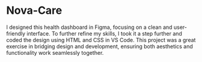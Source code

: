 # Nova-Care
I designed this health dashboard in Figma, focusing on a clean and user-friendly interface. To further refine my skills, I took it a step further and coded the design using HTML and CSS in VS Code. This project was a great exercise in bridging design and development, ensuring both aesthetics and functionality work seamlessly together.
